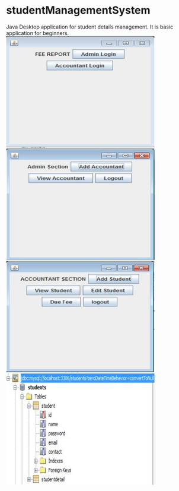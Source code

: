 # studentManagementSystem
Java Desktop application for student details management. It is basic application for beginners.<br>
<img src="images/Screenshot1.JPG" height="300" width="400">
<img src="images/Screenshot2.JPG" height="300" width="400">
<img src="images/Screenshot3.JPG" height="300" width="400">
<img src="images/Screenshot4.JPG" height="300" width="400">
